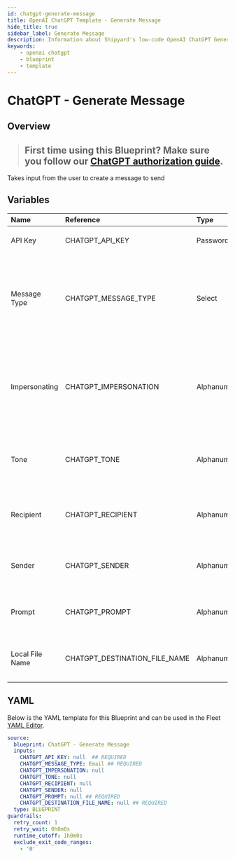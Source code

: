 ```yaml
---
id: chatgpt-generate-message
title: OpenAI ChatGPT Template - Generate Message
hide_title: true
sidebar_label: Generate Message
description: Information about Shipyard's low-code OpenAI ChatGPT Generate Message blueprint. Takes input from the user to create a message to send 
keywords:
    - openai chatgpt
    - blueprint
    - template
---
```


# ChatGPT - Generate Message

## Overview
> ## **First time using this Blueprint? Make sure you follow our [ChatGPT authorization guide](https://www.shipyardapp.com/docs/blueprint-library/chatgpt/chatgpt-authorization/)**.

Takes input from the user to create a message to send

## Variables

| Name | Reference | Type | Required | Default | Options | Description |
|:-----|:----------|:-----|:---------|:--------|:--------|:------------|
| API Key | CHATGPT_API_KEY  | Password |:white_check_mark: | - | - | API Key from OpenAI |
| Message Type | CHATGPT_MESSAGE_TYPE  | Select |:white_check_mark: | `Email` | Email: `email`<br></br><br></br>Message: `message`<br></br><br></br> | The format of the message that will be generated by ChatGPT |
| Impersonating | CHATGPT_IMPERSONATION  | Alphanumeric |:heavy_minus_sign: | - | - | If included, ChatGPT will write the message in the same speaking style of the person listed. |
| Tone | CHATGPT_TONE  | Alphanumeric |:heavy_minus_sign: | - | - | The tone of the message generated by ChatGPT |
| Recipient | CHATGPT_RECIPIENT  | Alphanumeric |:heavy_minus_sign: | - | - | Who should ChatGPT generate the message for |
| Sender | CHATGPT_SENDER  | Alphanumeric |:heavy_minus_sign: | - | - | Who should ChatGPT say the message is from |
| Prompt | CHATGPT_PROMPT  | Alphanumeric |:white_check_mark: | - | - | What should the message say from ChatGPT |
| Local File Name | CHATGPT_DESTINATION_FILE_NAME  | Alphanumeric |:white_check_mark: | - | - | The name for the txt file once it is generated. |


## YAML
Below is the YAML template for this Blueprint and can be used in the Fleet [YAML Editor](../../reference/fleets/yaml-editor.md).
```yaml
source:
  blueprint: ChatGPT - Generate Message
  inputs:
    CHATGPT_API_KEY: null  ## REQUIRED
    CHATGPT_MESSAGE_TYPE: Email ## REQUIRED
    CHATGPT_IMPERSONATION: null
    CHATGPT_TONE: null
    CHATGPT_RECIPIENT: null
    CHATGPT_SENDER: null
    CHATGPT_PROMPT: null ## REQUIRED
    CHATGPT_DESTINATION_FILE_NAME: null ## REQUIRED
  type: BLUEPRINT
guardrails:
  retry_count: 1
  retry_wait: 0h0m0s
  runtime_cutoff: 1h0m0s
  exclude_exit_code_ranges:
    - '0'

```
